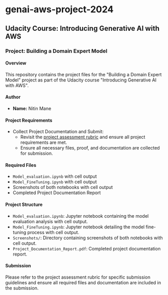 # genai-aws-project-2024

## Udacity Course: Introducing Generative AI with AWS

### Project: Building a Domain Expert Model

#### Overview
This repository contains the project files for the "Building a Domain Expert Model" project as part of the Udacity course "Introducing Generative AI with AWS".

#### Author
- **Name:** Nitin Mane

#### Project Requirements
- Collect Project Documentation and Submit:
  - Revisit the [project assessment rubric](https://review.udacity.com/#!/rubrics/5366/view) and ensure all project requirements are met.
  - Ensure all necessary files, proof, and documentation are collected for submission.

#### Required Files
- `Model_evaluation.ipynb` with cell output
- `Model_FineTuning.ipynb` with cell output
- Screenshots of both notebooks with cell output
- Completed Project Documentation Report

#### Project Structure
- `Model_evaluation.ipynb`: Jupyter notebook containing the model evaluation analysis with cell output.
- `Model_FineTuning.ipynb`: Jupyter notebook detailing the model fine-tuning process with cell output.
- `Screenshots/`: Directory containing screenshots of both notebooks with cell output.
- `Project_Documentation_Report.pdf`: Completed project documentation report.

#### Submission
Please refer to the project assessment rubric for specific submission guidelines and ensure all required files and documentation are included in the submission.

